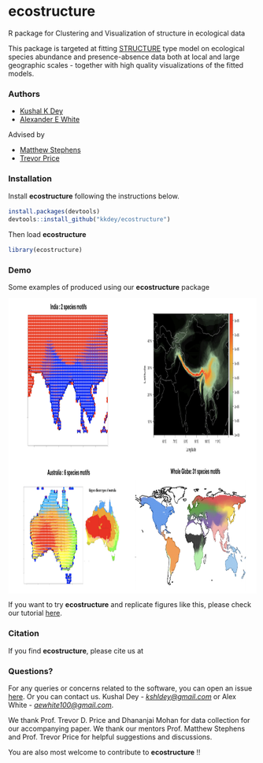 # ecostructure
R package for Clustering and Visualization of structure in ecological data

This package is targeted at fitting [STRUCTURE](http://www.genetics.org/content/155/2/945)
type model on ecological species abundance and presence-absence data both at local
and large geographic scales - together with high quality visualizations of the fitted
models.

### Authors 

- [Kushal K Dey](https://kkdey.github.io) 
- [Alexander E White](http://www.alexwhitebiology.com/)

Advised by 

- [Matthew Stephens](http://stephenslab.uchicago.edu/)
- [Trevor Price](https://pondside.uchicago.edu/ecol-evol/people/price.html)

### Installation

Install **ecostructure** following the instructions below.

```R
install.packages(devtools)
devtools::install_github("kkdey/ecostructure")
```
Then load **ecostructure**

```R
library(ecostructure)
```

### Demo

Some examples of produced using our **ecostructure** package

<img src="bin/ecostructure.2.001.jpeg" alt="misc" height="600" width="1000" align = "middle">

If you want to try **ecostructure** and replicate figures like this, please check our tutorial [here](https://kkdey.github.io/ecostructure/).

### Citation

If you find **ecostructure**, please cite us at

### Questions?

For any queries or concerns related to the software, you can open an issue [here](https://github.com/kkdey/ecostructure/issues). Or you can contact 
us. Kushal Dey - *kshldey@gmail.com* or Alex White -
*aewhite100@gmail.com*.

We thank Prof. Trevor D. Price and Dhananjai Mohan for data collection for our
accompanying paper. We thank our mentors Prof. Matthew Stephens and 
Prof. Trevor Price for helpful suggestions and discussions. 

You are also most welcome to contribute to **ecostructure** !!









